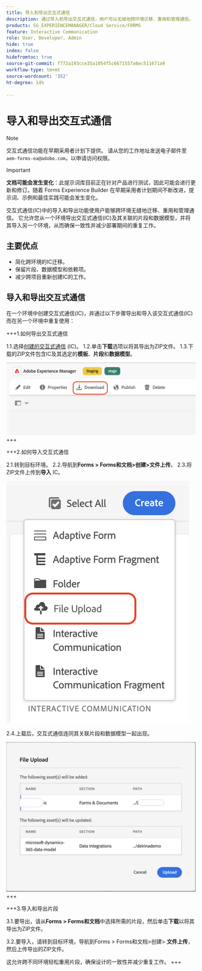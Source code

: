 ```yaml
---
title: 导入和导出交互式通信
description: 通过导入和导出交互式通信，用户可以无缝地跨环境迁移、重用和管理通信。
products: SG_EXPERIENCEMANAGER/Cloud Service/FORMS
feature: Interactive Communication
role: User, Developer, Admin
hide: true
index: false
hidefromtoc: true
source-git-commit: f772a193cce35a1054f5c6671557a6ec511671a9
workflow-type: tm+mt
source-wordcount: '352'
ht-degree: 14%

---
```



# 导入和导出交互式通信

>[!NOTE]
>
> 交互式通信功能在早期采用者计划下提供。 请从您的工作地址发送电子邮件至 `aem-forms-ea@adobe.com`，以申请访问权限。

>[!IMPORTANT]
>
> **文档可能会发生变化**：此提示词库目前正在针对产品进行测试，因此可能会进行更新和修订。随着 Forms Experience Builder 在早期采用者计划期间不断改进，提示词、示例和最佳实践可能会发生变化。

交互式通信(IC)中的导入和导出功能使用户能够跨环境无缝地迁移、重用和管理通信。 它允许您从一个环境导出交互式通信(IC)及其关联的片段和数据模型，并将其导入另一个环境，从而确保一致性并减少部署期间的重复工作。

## 主要优点

- 简化跨环境的IC迁移。
- 保留片段、数据模型和依赖项。
- 减少跨项目重新创建IC的工作。

## 导入和导出交互式通信

在一个环境中创建交互式通信(IC)，并通过以下步骤导出和导入该交互式通信(IC)而在另一个环境中重复使用：

+++1.如何导出交互式通信

1.1.选择[创建的交互式通信](https://experienceleague.adobe.com/en/docs/experience-manager-cloud-service/content/forms/interactive-communication/create-interactive-communication) (IC)。
1.2.单击**下载**选项以将其导出为ZIP文件。
1.3.下载的ZIP文件包含IC及其选定的**模板**、**片段**&#x200B;和&#x200B;**数据模型**。

![查找IC文档](/help/forms/interactive-communication/assets/downloadic.png)
+++

+++2.如何导入交互式通信

2.1.转到目标环境。
2.2.导航到**Forms > Forms和文档>创建>文件上传**。
2.3.将ZIP文件上传到**导入** IC。

![查找IC文档](/help/forms/interactive-communication/assets/uploadfile.png)

2.4.上载后，交互式通信连同其关联片段和数据模型一起出现。

![查找IC文档](/help/forms/interactive-communication/assets/importfragment.png)
+++

+++3.导入和导出片段

3.1.要导出，请从&#x200B;**Forms > Forms和文档**&#x200B;中选择所需的片段，然后单击&#x200B;**下载**&#x200B;以将其导出为ZIP文件。

3.2.要导入，请转到目标环境，导航到Forms > Forms和文档>创建> **文件上传**，然后上传导出的ZIP文件。

这允许跨不同环境轻松重用片段，确保设计的一致性并减少重复工作。
+++
